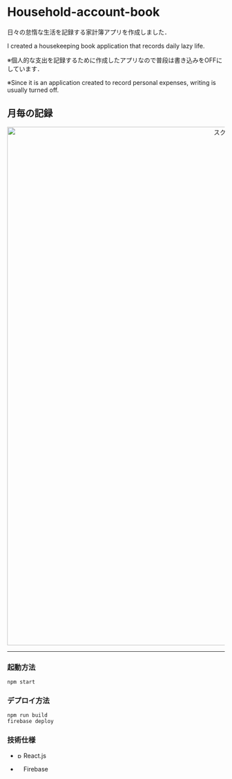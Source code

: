 # Household-account-book

日々の怠惰な生活を記録する家計簿アプリを作成しました．

I created a housekeeping book application that records daily lazy life.

※個人的な支出を記録するために作成したアプリなので普段は書き込みをOFFにしています．

※Since it is an application created to record personal expenses, writing is usually turned off.

## 月毎の記録
<center>
  <img width="1200" alt="スクリーンショット 2021-12-12 17 36 21" src="https://user-images.githubusercontent.com/51039761/145705872-4d10db2d-db4d-49d2-8816-70e773ef1610.png">
</center>

---

### 起動方法

  ```
  npm start
  ```

### デプロイ方法

  ```
  npm run build
  firebase deploy
  ```

### 技術仕様


- <img src="https://www.kaitoy.xyz/images/react.png" alt="React" height="10"> React.js

- <img src="https://ayudante.jp/wp-content/uploads/2020/04/icon_20200410.png" height="10"> Firebase
